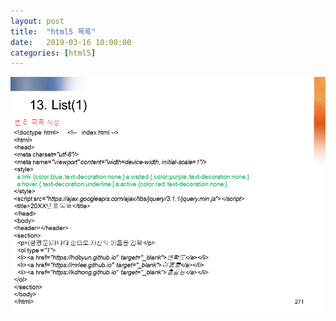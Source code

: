 ```yaml
---
layout: post
title:  "html5 목록"
date:   2019-03-16 10:00:00 
categories: [html5]
---
```


![Screen html5_proj01](https://raw.githubusercontent.com/javaroadmap/javaroadmap.github.io/master/static/img/_posts/homework/html5_proj01.png "Screen html5_proj01")


